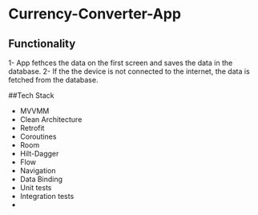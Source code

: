 # Currency-Converter-App

## Functionality
1- App fethces the data on the first screen and saves the data in the database.
2- If the the device is not connected to the internet, the data is fetched from the database.

##Tech Stack
- MVVMM
- Clean Architecture
- Retrofit
- Coroutines
- Room
- Hilt-Dagger
- Flow
- Navigation
- Data Binding
- Unit tests
- Integration tests
- 

